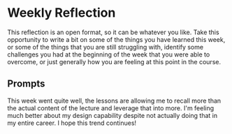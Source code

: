 # Weekly Reflection
This reflection is an open format, so it can be whatever you like. Take this opportunity to write a bit on some of the things you have learned this week, or some of the things that you are still struggling with, identify some challenges you had at the beginning of the week that you were able to overcome, or just generally how you are feeling at this point in the course.

## Prompts
This week went quite well, the lessons are allowing me to recall more than the actual content of the lecture and leverage that into more. I'm feeling much better about my design capability despite not actually doing that in my entire career. I hope this trend continues!